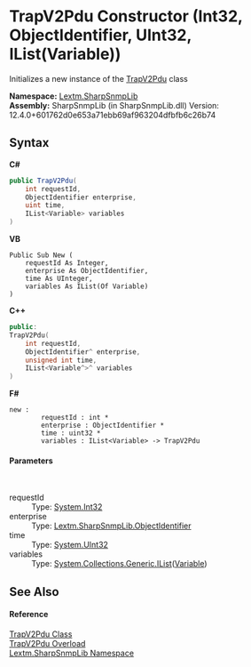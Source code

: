 # TrapV2Pdu Constructor (Int32, ObjectIdentifier, UInt32, IList(Variable))
 

Initializes a new instance of the <a href="T_Lextm_SharpSnmpLib_TrapV2Pdu">TrapV2Pdu</a> class

**Namespace:**&nbsp;<a href="N_Lextm_SharpSnmpLib">Lextm.SharpSnmpLib</a><br />**Assembly:**&nbsp;SharpSnmpLib (in SharpSnmpLib.dll) Version: 12.4.0+601762d0e653a71ebb69af963204dfbfb6c26b74

## Syntax

**C#**<br />
``` C#
public TrapV2Pdu(
	int requestId,
	ObjectIdentifier enterprise,
	uint time,
	IList<Variable> variables
)
```

**VB**<br />
``` VB
Public Sub New ( 
	requestId As Integer,
	enterprise As ObjectIdentifier,
	time As UInteger,
	variables As IList(Of Variable)
)
```

**C++**<br />
``` C++
public:
TrapV2Pdu(
	int requestId, 
	ObjectIdentifier^ enterprise, 
	unsigned int time, 
	IList<Variable^>^ variables
)
```

**F#**<br />
``` F#
new : 
        requestId : int * 
        enterprise : ObjectIdentifier * 
        time : uint32 * 
        variables : IList<Variable> -> TrapV2Pdu
```


#### Parameters
&nbsp;<dl><dt>requestId</dt><dd>Type: <a href="https://docs.microsoft.com/dotnet/api/system.int32" target="_blank" rel="noopener noreferrer">System.Int32</a><br /></dd><dt>enterprise</dt><dd>Type: <a href="T_Lextm_SharpSnmpLib_ObjectIdentifier">Lextm.SharpSnmpLib.ObjectIdentifier</a><br /></dd><dt>time</dt><dd>Type: <a href="https://docs.microsoft.com/dotnet/api/system.uint32" target="_blank" rel="noopener noreferrer">System.UInt32</a><br /></dd><dt>variables</dt><dd>Type: <a href="https://docs.microsoft.com/dotnet/api/system.collections.generic.ilist-1" target="_blank" rel="noopener noreferrer">System.Collections.Generic.IList</a>(<a href="T_Lextm_SharpSnmpLib_Variable">Variable</a>)<br /></dd></dl>

## See Also


#### Reference
<a href="T_Lextm_SharpSnmpLib_TrapV2Pdu">TrapV2Pdu Class</a><br /><a href="Overload_Lextm_SharpSnmpLib_TrapV2Pdu__ctor">TrapV2Pdu Overload</a><br /><a href="N_Lextm_SharpSnmpLib">Lextm.SharpSnmpLib Namespace</a><br />